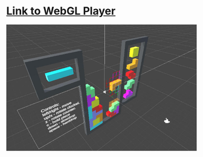 # [Link to WebGL Player](https://jazzylucas.github.io/Tetris3D)
 
![](https://raw.githubusercontent.com/JazzyLucas/Tetris3D/main/tetrisSRS.jpg)
